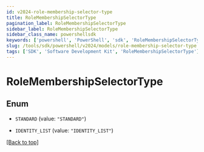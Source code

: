 ```yaml
---
id: v2024-role-membership-selector-type
title: RoleMembershipSelectorType
pagination_label: RoleMembershipSelectorType
sidebar_label: RoleMembershipSelectorType
sidebar_class_name: powershellsdk
keywords: ['powershell', 'PowerShell', 'sdk', 'RoleMembershipSelectorType'] 
slug: /tools/sdk/powershell/v2024/models/role-membership-selector-type
tags: ['SDK', 'Software Development Kit', 'RoleMembershipSelectorType']
---
```



# RoleMembershipSelectorType

## Enum


* `STANDARD` (value: `"STANDARD"`)

* `IDENTITY_LIST` (value: `"IDENTITY_LIST"`)


[[Back to top]](#) 

